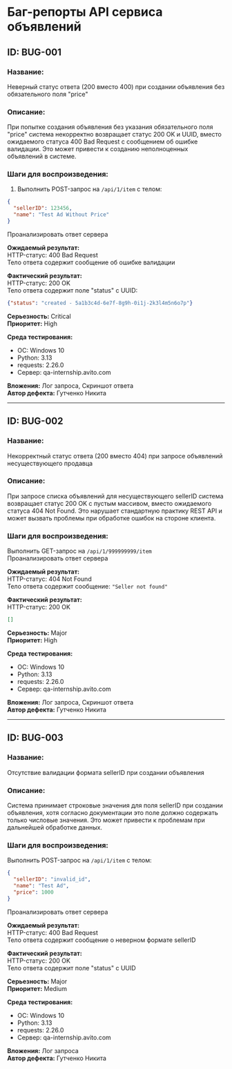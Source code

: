 # Баг-репорты API сервиса объявлений

## ID: BUG-001
### Название: 
Неверный статус ответа (200 вместо 400) при создании объявления без обязательного поля "price"

### Описание: 
При попытке создания объявления без указания обязательного поля "price" система некорректно возвращает статус 200 OK и UUID, вместо ожидаемого статуса 400 Bad Request с сообщением об ошибке валидации. Это может привести к созданию неполноценных объявлений в системе.

### Шаги для воспроизведения:
1. Выполнить POST-запрос на `/api/1/item` с телом:
```json
{
  "sellerID": 123456,
  "name": "Test Ad Without Price"
}
```
Проанализировать ответ сервера

**Ожидаемый результат:**  
HTTP-статус: 400 Bad Request  
Тело ответа содержит сообщение об ошибке валидации

**Фактический результат:**  
HTTP-статус: 200 OK  
Тело ответа содержит поле "status" с UUID:  
```json
{"status": "created - 5a1b3c4d-6e7f-8g9h-0i1j-2k3l4m5n6o7p"}
```

**Серьезность:** Critical  
**Приоритет:** High  

**Среда тестирования:**  
- ОС: Windows 10  
- Python: 3.13  
- requests: 2.26.0  
- Сервер: qa-internship.avito.com  

**Вложения:** Лог запроса, Скриншот ответа  
**Автор дефекта:** Гутченко Никита

---

## ID: BUG-002
### Название:
Некорректный статус ответа (200 вместо 404) при запросе объявлений несуществующего продавца

### Описание:
При запросе списка объявлений для несуществующего sellerID система возвращает статус 200 OK с пустым массивом, вместо ожидаемого статуса 404 Not Found. Это нарушает стандартную практику REST API и может вызвать проблемы при обработке ошибок на стороне клиента.

### Шаги для воспроизведения:
Выполнить GET-запрос на `/api/1/999999999/item`  
Проанализировать ответ сервера

**Ожидаемый результат:**  
HTTP-статус: 404 Not Found  
Тело ответа содержит сообщение: `"Seller not found"`

**Фактический результат:**  
HTTP-статус: 200 OK  
```json
[]
```

**Серьезность:** Major  
**Приоритет:** High  

**Среда тестирования:**  
- ОС: Windows 10  
- Python: 3.13  
- requests: 2.26.0  
- Сервер: qa-internship.avito.com  

**Вложения:** Лог запроса, Скриншот ответа  
**Автор дефекта:** Гутченко Никита

---

## ID: BUG-003
### Название:
Отсутствие валидации формата sellerID при создании объявления

### Описание:
Система принимает строковые значения для поля sellerID при создании объявления, хотя согласно документации это поле должно содержать только числовые значения. Это может привести к проблемам при дальнейшей обработке данных.

### Шаги для воспроизведения:
Выполнить POST-запрос на `/api/1/item` с телом:
```json
{
  "sellerID": "invalid_id",
  "name": "Test Ad",
  "price": 1000
}
```
Проанализировать ответ сервера

**Ожидаемый результат:**  
HTTP-статус: 400 Bad Request  
Тело ответа содержит сообщение о неверном формате sellerID

**Фактический результат:**  
HTTP-статус: 200 OK  
Тело ответа содержит поле "status" с UUID

**Серьезность:** Major  
**Приоритет:** Medium  

**Среда тестирования:**  
- ОС: Windows 10  
- Python: 3.13  
- requests: 2.26.0  
- Сервер: qa-internship.avito.com  

**Вложения:** Лог запроса  
**Автор дефекта:** Гутченко Никита